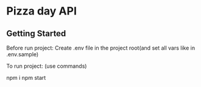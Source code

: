 # Pizza day API

## Getting Started
Before run project: 
Create .env file in the project root(and set all vars like in .env.sample)

To run project: (use commands)

npm i
npm start

